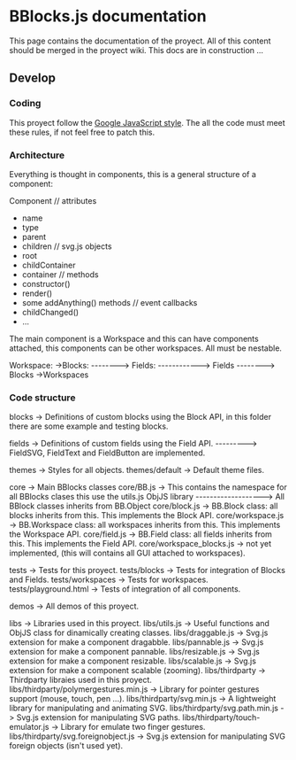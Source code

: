 # BBlocks.js documentation

This page contains the documentation of the proyect. All of this content should be merged in the proyect wiki. This docs are in construction ...

## Develop

### Coding

This proyect follow the [Google JavaScript style][google-js-style]. The all the code must meet these rules, if not feel free to patch this.

[google-js-style]:https://google-styleguide.googlecode.com/svn/trunk/javascriptguide.xml

### Architecture

Everything is thought in components, this is a general structure of a component:

Component
  // attributes
  - name
  - type
  - parent
  - children
  // svg.js objects
  - root
  - childContainer
  - container
  // methods
  - constructor()
  - render()
  - some addAnything() methods
  // event callbacks
  - childChanged()
  - ...

The main component is a Workspace and this can have components attached, this components can be other workspaces. All must be nestable.

Workspace:
  ->Blocks:
  --------> Fields:
  ------------> Fields
  --------> Blocks
  ->Workspaces

### Code structure

blocks  -> Definitions of custom blocks using the Block API, in this folder there are some example and testing blocks.

fields  -> Definitions of custom fields using the Field API.
---------> FieldSVG, FieldText and FieldButton are implemented.

themes  -> Styles for all objects.
themes/default     -> Default theme files.

core    -> Main BBlocks classes
core/BB.js        -> This contains the namespace for all BBlocks clases this use the utils.js ObjJS library
-------------------> All BBlock classes inherits from BB.Object
core/block.js     -> BB.Block class: all blocks inherits from this. This implements the Block API.
core/workspace.js -> BB.Workspace class: all workspaces inherits from this. This implements the Workspace API.
core/field.js     -> BB.Field class: all fields inherits from this. This implements the Field API.
core/workspace_blocks.js -> not yet implemented, (this will contains all GUI attached to workspaces).

tests    -> Tests for this proyect.
tests/blocks          -> Tests for integration of Blocks and Fields.
tests/workspaces      -> Tests for workspaces.
tests/playground.html -> Tests of integration of all components.

demos    -> All demos of this proyect.

libs     -> Libraries used in this proyect.
libs/utils.js      -> Useful functions and ObjJS class for dinamically creating classes.
libs/draggable.js  -> Svg.js extension for make a component dragabble.
libs/pannable.js   -> Svg.js extension for make a component pannable.
libs/resizable.js  -> Svg.js extension for make a component resizable.
libs/scalable.js   -> Svg.js extension for make a component scalable (zooming).
libs/thirdparty -> Thirdparty libraies used in this proyect.
libs/thirdparty/polymergestures.min.js -> Library for pointer gestures support (mouse, touch, pen ...).
libs/thirdparty/svg.min.js             -> A lightweight library for manipulating and animating SVG.
libs/thirdparty/svg.path.min.js        -> Svg.js extension for manipulating SVG paths.
libs/thirdparty/touch-emulator.js      -> Library for emulate two finger gestures.
libs/thirdparty/svg.foreignobject.js   -> Svg.js extension for manipulating SVG foreign objects (isn't used yet).
